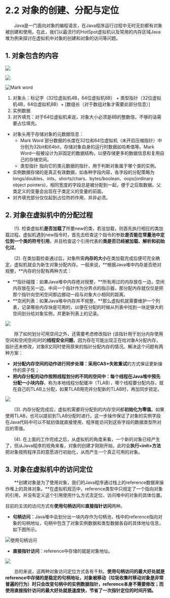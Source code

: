 # 2.2 对象的创建、分配与定位

　　Java是一门面向对象的编程语言，在Java程序运行过程中无时无刻都有对象被创建和使用。在此，我们以最流行的HotSpot虚拟机以及常用的内存区域Java堆为例来探讨在虚拟机中对象的创建和对象的访问等问题。

## 1. 对象包含的内容

![](../../.gitbook/assets/image%20%28396%29.png)

![](../../.gitbook/assets/image%20%28176%29.png)

![Mark word](../../.gitbook/assets/image%20%2889%29.png)

1. 对象头：标记字（32位虚拟机4B，64位虚拟机8B） + 类型指针（32位虚拟机4B，64位虚拟机8B）+ \[数组长（对于数组对象才需要此部分信息）\]
2. 实例数据
3. 对齐填充：对于64位虚拟机来说，对象大小必须是8B的整数倍，不够的话需要占位填充。

* 对象头用于存储对象的元数据信息：
  * Mark Word 部分数据的长度在32位和64位虚拟机（未开启压缩指针）中分别为32bit和64bit，存储对象自身的运行时数据如哈希值等。Mark Word一般被设计为非固定的数据结构，以便存储更多的数据信息和复用自己的存储空间。
  * 类型指针 指向它的类元数据的指针，用于判断对象属于哪个类的实例。
* 实例数据存储的是真正有效数据，如各种字段内容，各字段的分配策略为longs/doubles、ints、shorts/chars、bytes/boolean、oops\(ordinary object pointers\)，相同宽度的字段总是被分配到一起，便于之后取数据。父类定义的变量会出现在子类定义的变量的前面。
* 对齐填充部分仅仅起到占位符的作用，并非必须。

## **2. 对象在虚拟机中的分配过程**

　　\(1\). 检查虚拟机**是否加载了**所要new的类，若没加载，则首先执行相应的类加载过程。虚拟机遇到new指令时，首先去检查这个指令的参数**是否能在常量池中定位到一个类的符号引用**，并且检查这个引用代表的**类是否已经被加载、解析和初始化过**。

　　\(2\). 在类加载检查通过后，对象所需**内存的大小**在类加载完成后便可完全确定，虚拟机就会为新生对象分配内存。一般来说，**根据Java堆中内存是否绝对规整，**内存的分配有两种方式：

* **指针碰撞：如果Java堆中内存绝对规整，**所有用过的内存放在一边，空闲内存放在另一边，中间一个指针作为分界点的指示器，那分配内存就仅仅是把那个指针向空闲空间那边挪动一段与对象大小相同的距离。
* **空闲列表：如果Java堆中内存并不规整，**那么虚拟机就需要维护一个列表，记录哪些内存块是可用的，以便在分配的时候从列表中找到一块足够大的空间划分给对象实例，并更新列表上的记录。

![](../../.gitbook/assets/image%20%28188%29.png)

　　除了如何划分可用空间之外，还需要考虑修改指针 \(该指针用于划分内存使用空间和空闲空间\)时的**线程安全问题**，因为存在可能出现正在给对象A分配内存，指针还未修改，对象B又同时使用原来的指针分配内存的情况。解决这个问题有两种方案：

* **对分配内存空间的动作进行同步处理：**采用**CAS+失败重试**的方式保证更新操作的原子性；
* **把内存分配的动作按照线程划分的不同的空间中：**每个线程在Java堆中预先**分配一小块内存**，称为本地线程分配缓冲（TLAB），哪个线程要分配内存，就在自己的TLAB上分配，如果TLAB用完并分配新的TLAB时，再加同步锁定。

![](../../.gitbook/assets/image%20%28126%29.png)

　　\(3\). 内存分配完成后，虚拟机需要将分配到的内存空间都**初始化为零值**。如果使用TLAB，也可以提前到TLAB分配时进行。这一步操作保证了对象的实例字段在Java代码中可以不赋初值就直接使用，程序能访问到这些字段的数据类型所对应的零值。

　　\(4\). 在上面的工作完成之后，从虚拟机的角度来看，一个新的对象已经产生了，但从Java程序的视角来看，对象的创建才刚刚开始，此时会**执行&lt;init&gt;方法**把对象按照程序员的意愿进行初始化，从而产生一个真正可用的对象。

## **3. 对象在虚拟机中的访问定位**

　　**创建对象是为了使用对象，我们的Java程序通过栈上的reference数据来操作堆上的具体对象。**在虚拟机规范中，reference类型中只规定了一个指向对象的引用，并没有定义这个引用使用什么方式去定位、访问堆中的对象的具体位置。

目前的主流的访问方式有**使用句柄访问**和**直接指针访问**两种。

* **句柄访问**：Java堆中会划分出一块内存作为句柄池，栈中的reference指向对象的句柄地址，句柄中包含了对象实例数据和类型数据各自的具体地址信息，如下图所示。

![&#x4F7F;&#x7528;&#x53E5;&#x67C4;&#x8BBF;&#x95EE;](../../.gitbook/assets/image%20%2856%29.png)

* **直接指针访问**：reference中存储的就是对象地址。

![](../../.gitbook/assets/image%20%283%29.png)



　　总的来说，这两种对象访问定位方式各有千秋。**使用句柄访问的最大好处就是reference中存储的是稳定的句柄地址，对象被移动（垃圾收集时移动对象是非常普遍的行为）时只会改变句柄中的实例数据指针，reference本身不需要修改；而使用直接指针访问的最大好处就是速度快，节省了一次指针定位的时间开销。**

